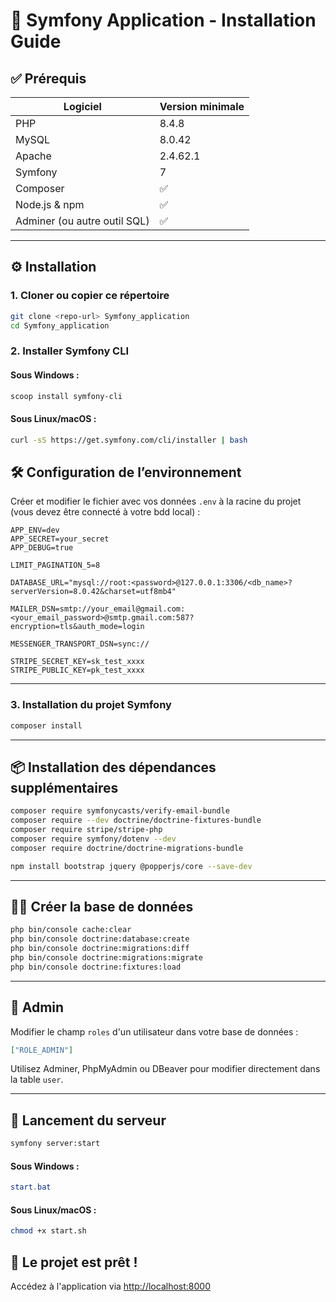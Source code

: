 # 🧪 Symfony Application - Installation Guide

## ✅ Prérequis

| Logiciel        | Version minimale |
|----------------|------------------|
| PHP            | 8.4.8            |
| MySQL          | 8.0.42           |
| Apache         | 2.4.62.1         |
| Symfony        | 7                |
| Composer       | ✅               |
| Node.js & npm  | ✅               |
| Adminer (ou autre outil SQL) | ✅  |

---

## ⚙️ Installation

### 1. Cloner ou copier ce répertoire

```bash
git clone <repo-url> Symfony_application
cd Symfony_application
```

### 2. Installer Symfony CLI

#### Sous **Windows** :
```powershell
scoop install symfony-cli
```

#### Sous **Linux/macOS** :
```bash
curl -sS https://get.symfony.com/cli/installer | bash
```

## 🛠️ Configuration de l’environnement

Créer et modifier le fichier avec vos données `.env` à la racine du projet (vous devez être connecté à votre bdd local) :

```
APP_ENV=dev
APP_SECRET=your_secret
APP_DEBUG=true

LIMIT_PAGINATION_5=8

DATABASE_URL="mysql://root:<password>@127.0.0.1:3306/<db_name>?serverVersion=8.0.42&charset=utf8mb4"

MAILER_DSN=smtp://your_email@gmail.com:<your_email_password>@smtp.gmail.com:587?encryption=tls&auth_mode=login

MESSENGER_TRANSPORT_DSN=sync://

STRIPE_SECRET_KEY=sk_test_xxxx
STRIPE_PUBLIC_KEY=pk_test_xxxx
```

---

### 3. Installation du projet Symfony

```bash
composer install
```

---

## 📦 Installation des dépendances supplémentaires

```bash
composer require symfonycasts/verify-email-bundle
composer require --dev doctrine/doctrine-fixtures-bundle
composer require stripe/stripe-php
composer require symfony/dotenv --dev
composer require doctrine/doctrine-migrations-bundle

npm install bootstrap jquery @popperjs/core --save-dev
```

---

## 🧑‍💻 Créer la base de données

```bash
php bin/console cache:clear
php bin/console doctrine:database:create
php bin/console doctrine:migrations:diff
php bin/console doctrine:migrations:migrate
php bin/console doctrine:fixtures:load
```

---

## 🔐 Admin

Modifier le champ `roles` d'un utilisateur dans votre base de données :

```json
["ROLE_ADMIN"]
```

Utilisez Adminer, PhpMyAdmin ou DBeaver pour modifier directement dans la table `user`.

---

## 🚀 Lancement du serveur

```bash
symfony server:start
```

#### Sous **Windows** :
```powershell
start.bat
```

#### Sous **Linux/macOS** :
```bash
chmod +x start.sh
```

## 🎉 Le projet est prêt !
Accédez à l'application via [http://localhost:8000](http://localhost:8000)
